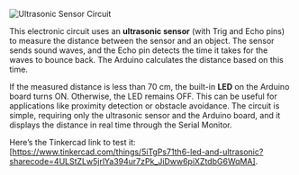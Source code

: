 ![Ultrasonic Sensor Circuit]((https://github.com/AseelJamaan/Electronics-Task-1-Part-2/blob/a77f97d440ad456ff33026099945b2be3da6de2d/Led%20and%20Ultrasonic.png))

This electronic circuit uses an **ultrasonic sensor** (with Trig and Echo pins) to measure the distance between the sensor and an object. The sensor sends sound waves, and the Echo pin detects the time it takes for the waves to bounce back. The Arduino calculates the distance based on this time.

If the measured distance is less than 70 cm, the built-in **LED** on the Arduino board turns ON. Otherwise, the LED remains OFF. This can be useful for applications like proximity detection or obstacle avoidance. The circuit is simple, requiring only the ultrasonic sensor and the Arduino board, and it displays the distance in real time through the Serial Monitor.

Here’s the Tinkercad link to test it: [https://www.tinkercad.com/things/5iTgPs71th6-led-and-ultrasonic?sharecode=4ULStZLw5jrlYa394ur7zPk_JiDww6piXZtdbG6WqMA].
